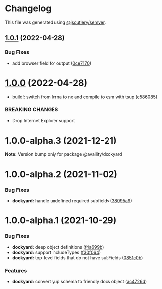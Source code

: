 # Changelog

This file was generated using [@jscutlery/semver](https://github.com/jscutlery/semver).

## [1.0.1](https://github.com/Availity/sdk-js/compare/@availity/dockyard@1.0.0...@availity/dockyard@1.0.1) (2022-04-28)


### Bug Fixes

* add browser field for output ([0ce7170](https://github.com/Availity/sdk-js/commit/0ce717075a82675b8707e4db0cc07cd4af370f3d))



# [1.0.0](https://github.com/Availity/sdk-js/compare/@availity/dockyard@1.0.0-alpha.3...@availity/dockyard@1.0.0) (2022-04-28)


* build!: switch from lerna to nx and compile to esm with tsup ([c586085](https://github.com/Availity/sdk-js/commit/c5860856ca96b743a0653d335ea00f0889132f7f))


### BREAKING CHANGES

* Drop Internet Explorer support



# 1.0.0-alpha.3 (2021-12-21)

**Note:** Version bump only for package @availity/dockyard





# 1.0.0-alpha.2 (2021-11-02)


### Bug Fixes

* **dockyard:** handle undefined required subfields ([38095a9](https://github.com/Availity/sdk-js/commit/38095a95fd64da862045a215b99d4297a0076506))





# 1.0.0-alpha.1 (2021-10-29)


### Bug Fixes

* **dockyard:** deep object definitions ([f4a699b](https://github.com/Availity/sdk-js/commit/f4a699bba8afa9aa88ed791a99a34671aa354b35))
* **dockyard:** support includeTypes ([f30f064](https://github.com/Availity/sdk-js/commit/f30f0647387a5d137b86e3fb00b6d5eb7e34c02f))
* **dockyard:** top-level fields that do not have subFields ([0851c0b](https://github.com/Availity/sdk-js/commit/0851c0be17b1928833a62247cdd78d02406aac2b))


### Features

* **dockyard:** convert yup schema to friendly docs object ([ac4726d](https://github.com/Availity/sdk-js/commit/ac4726dbde353e03410960e220337c313df6e15e))
